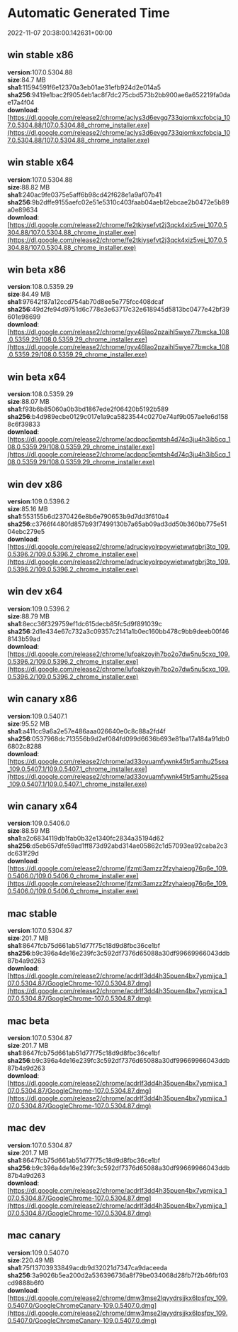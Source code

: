 # Automatic Generated Time
2022-11-07 20:38:00.142631+00:00

## win stable x86
**version**:107.0.5304.88  
**size**:84.7 MB  
**sha1**:11594591f6e12370a3eb01ae31efb924d2e014a5  
**sha256**:9419e1bac2f9054eb1ac8f7dc275cbd573b2bb900ae6a652219fa0dae17a4f04  
**download**:[https://dl.google.com/release2/chrome/aclys3d6evgq733qjomkxcfobcja_107.0.5304.88/107.0.5304.88_chrome_installer.exe](https://dl.google.com/release2/chrome/aclys3d6evgq733qjomkxcfobcja_107.0.5304.88/107.0.5304.88_chrome_installer.exe)  

## win stable x64
**version**:107.0.5304.88  
**size**:88.82 MB  
**sha1**:240ac9fe0375e5aff6b98cd42f628e1a9af07b41  
**sha256**:9b2dffe9155aefc02e51e5310c403faab04aeb12ebcae2b0472e5b89a0e89634  
**download**:[https://dl.google.com/release2/chrome/fe2tkiysefvt2j3qck4xiz5vei_107.0.5304.88/107.0.5304.88_chrome_installer.exe](https://dl.google.com/release2/chrome/fe2tkiysefvt2j3qck4xiz5vei_107.0.5304.88/107.0.5304.88_chrome_installer.exe)  

## win beta x86
**version**:108.0.5359.29  
**size**:84.49 MB  
**sha1**:97642f87a12ccd754ab70d8ee5e775fcc408dcaf  
**sha256**:49d2fe94d9751d6c778e3e63717c32e618945d5813bc0477e42bf39601e98699  
**download**:[https://dl.google.com/release2/chrome/gyv46lao2pzaihl5wye77bwcka_108.0.5359.29/108.0.5359.29_chrome_installer.exe](https://dl.google.com/release2/chrome/gyv46lao2pzaihl5wye77bwcka_108.0.5359.29/108.0.5359.29_chrome_installer.exe)  

## win beta x64
**version**:108.0.5359.29  
**size**:88.07 MB  
**sha1**:f93b6b85060a0b3bd1867ede2f06420b5192b589  
**sha256**:b4d989ecbe0129c017e1a9ca5823544c0270e74af9b057ae1e6d1588c6f39833  
**download**:[https://dl.google.com/release2/chrome/acdpqc5pmtsh4d74q3ju4h3ib5cq_108.0.5359.29/108.0.5359.29_chrome_installer.exe](https://dl.google.com/release2/chrome/acdpqc5pmtsh4d74q3ju4h3ib5cq_108.0.5359.29/108.0.5359.29_chrome_installer.exe)  

## win dev x86
**version**:109.0.5396.2  
**size**:85.16 MB  
**sha1**:553155b6d2370426e8b6e790653b9d7dd3f610a4  
**sha256**:c3766f4480fd857b93f7499130b7a65ab09ad3dd50b360bb775e5104ebc279e5  
**download**:[https://dl.google.com/release2/chrome/adrucleyolrpoywietwwtgbrj3tq_109.0.5396.2/109.0.5396.2_chrome_installer.exe](https://dl.google.com/release2/chrome/adrucleyolrpoywietwwtgbrj3tq_109.0.5396.2/109.0.5396.2_chrome_installer.exe)  

## win dev x64
**version**:109.0.5396.2  
**size**:88.79 MB  
**sha1**:8ecc36f329759ef1dc615decb85fc5d9f891039c  
**sha256**:2d1e434e67c732a3c09357c2141a1b0ec160bb478c9bb9deeb00f468143b59ad  
**download**:[https://dl.google.com/release2/chrome/lufoakzoyih7bo2o7dw5nu5cxq_109.0.5396.2/109.0.5396.2_chrome_installer.exe](https://dl.google.com/release2/chrome/lufoakzoyih7bo2o7dw5nu5cxq_109.0.5396.2/109.0.5396.2_chrome_installer.exe)  

## win canary x86
**version**:109.0.5407.1  
**size**:95.52 MB  
**sha1**:a411cc9a6a2e57e486aaa026640e0c8c88a2fd4f  
**sha256**:0537968dc713556b9d2ef084fd099d6636b693e81ba17a184a91db06802c8288  
**download**:[https://dl.google.com/release2/chrome/ad33oyuamfywnk45tr5amhu25sea_109.0.5407.1/109.0.5407.1_chrome_installer.exe](https://dl.google.com/release2/chrome/ad33oyuamfywnk45tr5amhu25sea_109.0.5407.1/109.0.5407.1_chrome_installer.exe)  

## win canary x64
**version**:109.0.5406.0  
**size**:88.59 MB  
**sha1**:a2c6834119db1fab0b32e1340fc2834a35194d62  
**sha256**:d5eb657dfe59ad1ff873d92abd314ae05862c1d57093ea92caba2c3dc631f29d  
**download**:[https://dl.google.com/release2/chrome/jfzmti3amzz2fzyhaieqg76q6e_109.0.5406.0/109.0.5406.0_chrome_installer.exe](https://dl.google.com/release2/chrome/jfzmti3amzz2fzyhaieqg76q6e_109.0.5406.0/109.0.5406.0_chrome_installer.exe)  

## mac stable
**version**:107.0.5304.87  
**size**:201.7 MB  
**sha1**:8647fcb75d661ab51d77f75c18d9d8fbc36ce1bf  
**sha256**:b9c396a4de16e239fc3c592df7376d65088a30df99669966043ddb87b4a9d263  
**download**:[https://dl.google.com/release2/chrome/acdrlf3dd4h35puen4bx7ypmijca_107.0.5304.87/GoogleChrome-107.0.5304.87.dmg](https://dl.google.com/release2/chrome/acdrlf3dd4h35puen4bx7ypmijca_107.0.5304.87/GoogleChrome-107.0.5304.87.dmg)  

## mac beta
**version**:107.0.5304.87  
**size**:201.7 MB  
**sha1**:8647fcb75d661ab51d77f75c18d9d8fbc36ce1bf  
**sha256**:b9c396a4de16e239fc3c592df7376d65088a30df99669966043ddb87b4a9d263  
**download**:[https://dl.google.com/release2/chrome/acdrlf3dd4h35puen4bx7ypmijca_107.0.5304.87/GoogleChrome-107.0.5304.87.dmg](https://dl.google.com/release2/chrome/acdrlf3dd4h35puen4bx7ypmijca_107.0.5304.87/GoogleChrome-107.0.5304.87.dmg)  

## mac dev
**version**:107.0.5304.87  
**size**:201.7 MB  
**sha1**:8647fcb75d661ab51d77f75c18d9d8fbc36ce1bf  
**sha256**:b9c396a4de16e239fc3c592df7376d65088a30df99669966043ddb87b4a9d263  
**download**:[https://dl.google.com/release2/chrome/acdrlf3dd4h35puen4bx7ypmijca_107.0.5304.87/GoogleChrome-107.0.5304.87.dmg](https://dl.google.com/release2/chrome/acdrlf3dd4h35puen4bx7ypmijca_107.0.5304.87/GoogleChrome-107.0.5304.87.dmg)  

## mac canary
**version**:109.0.5407.0  
**size**:220.49 MB  
**sha1**:75f13703933849acdb9d32021d7347ca9daceeda  
**sha256**:3a9026b5ea200d2a536396736a8f79be034068d28fb7f2b46fbf03cd9888b6f0  
**download**:[https://dl.google.com/release2/chrome/dmw3mse2lqyydrsjjkx6lpsfpy_109.0.5407.0/GoogleChromeCanary-109.0.5407.0.dmg](https://dl.google.com/release2/chrome/dmw3mse2lqyydrsjjkx6lpsfpy_109.0.5407.0/GoogleChromeCanary-109.0.5407.0.dmg)  

